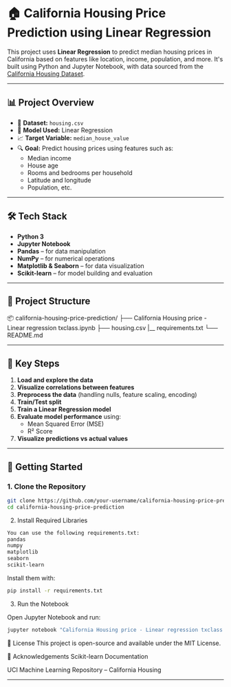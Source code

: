 # 🏠 California Housing Price Prediction using Linear Regression

This project uses **Linear Regression** to predict median housing prices in California based on features like location, income, population, and more. It's built using Python and Jupyter Notebook, with data sourced from the [California Housing Dataset](https://www.dcc.fc.up.pt/~ltorgo/Regression/cal_housing.html).

---

## 📊 Project Overview

- 📁 **Dataset:** `housing.csv`
- 🧠 **Model Used:** Linear Regression
- 📈 **Target Variable:** `median_house_value`
- 🔍 **Goal:** Predict housing prices using features such as:
  - Median income
  - House age
  - Rooms and bedrooms per household
  - Latitude and longitude
  - Population, etc.

---

## 🛠️ Tech Stack

- **Python 3**
- **Jupyter Notebook**
- **Pandas** – for data manipulation
- **NumPy** – for numerical operations
- **Matplotlib & Seaborn** – for data visualization
- **Scikit-learn** – for model building and evaluation

---

## 📁 Project Structure

📦 california-housing-price-prediction/
├── California Housing price - Linear regression txclass.ipynb
├── housing.csv 
|__ requirements.txt
└── README.md 

---

## 📌 Key Steps

1. **Load and explore the data**
2. **Visualize correlations between features**
3. **Preprocess the data** (handling nulls, feature scaling, encoding)
4. **Train/Test split**
5. **Train a Linear Regression model**
6. **Evaluate model performance** using:
   - Mean Squared Error (MSE)
   - R² Score
7. **Visualize predictions vs actual values**

---

## 🚀 Getting Started

### 1. Clone the Repository

```bash
git clone https://github.com/your-username/california-housing-price-prediction.git
cd california-housing-price-prediction
```

2. Install Required Libraries
```bash
You can use the following requirements.txt:
pandas
numpy
matplotlib
seaborn
scikit-learn
```
Install them with:
```bash
pip install -r requirements.txt
```
3. Run the Notebook
 
Open Jupyter Notebook and run:
```bash
jupyter notebook "California Housing price - Linear regression txclass.ipynb"
```


📄 License
This project is open-source and available under the MIT License.

🙌 Acknowledgements
Scikit-learn Documentation

UCI Machine Learning Repository – California Housing

---
